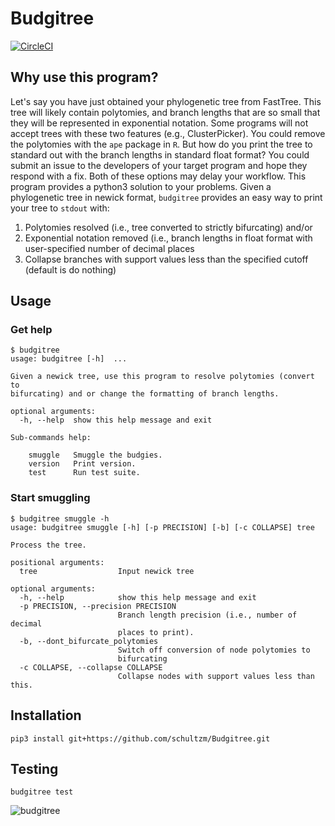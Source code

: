 # Budgitree

[![CircleCI](https://circleci.com/gh/MDU-PHL/mdu_py_dev_repo_template.svg?style=svg&circle-token=b62526fbb9651e6217c587331b9950a6ae62de42)](https://circleci.com/gh/MDU-PHL/mdu_py_dev_repo_template)

## Why use this program?

Let's say you have just obtained your phylogenetic tree from FastTree.
This tree will likely contain polytomies, and branch lengths that are so
small that they will be represented in exponential notation.
Some programs will not accept trees with these two features (e.g., ClusterPicker).
You could remove the polytomies with the `ape` package in `R`.  But how do you
print the tree to standard out with the branch lengths in standard float format?  You could submit
an issue to the developers of your target program and hope they respond with a fix.
Both of these options may delay your workflow.  This program provides a python3 solution
to your problems.  Given a phylogenetic tree in newick format, `budgitree`
provides an easy way to print your tree to `stdout` with:

1. Polytomies resolved (i.e., tree converted to strictly bifurcating) and/or
2. Exponential notation removed (i.e., branch lengths in float format with user-specified number of decimal places
3. Collapse branches with support values less than the specified cutoff (default is do nothing)

## Usage

### Get help
```
$ budgitree
usage: budgitree [-h]  ...

Given a newick tree, use this program to resolve polytomies (convert to
bifurcating) and or change the formatting of branch lengths.

optional arguments:
  -h, --help  show this help message and exit

Sub-commands help:
  
    smuggle   Smuggle the budgies.
    version   Print version.
    test      Run test suite.
```

### Start smuggling

```
$ budgitree smuggle -h
usage: budgitree smuggle [-h] [-p PRECISION] [-b] [-c COLLAPSE] tree

Process the tree.

positional arguments:
  tree                  Input newick tree

optional arguments:
  -h, --help            show this help message and exit
  -p PRECISION, --precision PRECISION
                        Branch length precision (i.e., number of decimal
                        places to print).
  -b, --dont_bifurcate_polytomies
                        Switch off conversion of node polytomies to
                        bifurcating
  -c COLLAPSE, --collapse COLLAPSE
                        Collapse nodes with support values less than this.
```

## Installation

`pip3 install git+https://github.com/schultzm/Budgitree.git`


## Testing

`budgitree test`


![budgitree](https://static3.bigstockphoto.com/1/6/5/large1500/56146028.jpg)
